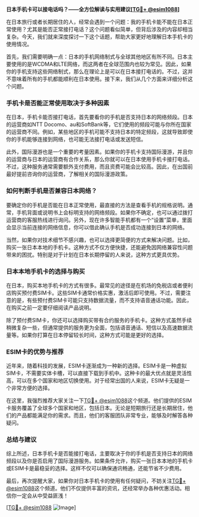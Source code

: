 **日本手机卡可以接电话吗？——全方位解读与实用建议[[TG💪+ @esim1088](https://t.me/s/esim1088)]**

在日本旅行或者长期居住的人，经常会遇到一个问题：我的手机卡能不能在日本正常使用？尤其是能否正常接打电话？这个问题看似简单，但背后涉及的内容却相当复杂。今天，我们就来深度探讨一下这个话题，帮助大家更好地理解日本手机卡的使用情况。

首先，我们需要明确一点：日本的手机网络制式与全球其他地区有所不同。日本主要使用的是WCDMA和LTE网络，而这两者在全球范围内也较为常见。因此，如果你的手机支持这些网络制式，那么在理论上是可以在日本接打电话的。不过，这并不意味着所有的手机都能顺利在日本使用。接下来，我们从几个方面来详细分析这个问题。

### **手机卡是否能正常使用取决于多种因素**

在日本，手机卡能否接打电话，首先要看你的手机是否支持日本的网络频段。日本的运营商如NTT Docomo、au和SoftBank等，它们使用的频段可能与你所在国家的运营商不同。例如，某些地区的手机可能不支持日本的特定频段，这就导致即使你的手机能够连接到网络，也可能无法接打电话或发送短信。

此外，国际漫游也是一个重要的考量因素。如果你的手机卡支持国际漫游，并且你的运营商与日本的运营商有合作关系，那么你就可以在日本使用手机卡接打电话。不过，这种服务通常需要额外支付费用，而且资费可能会比较高。因此，在出国前最好提前咨询你的运营商，了解相关的国际漫游政策。

### **如何判断手机是否兼容日本网络？**

要确定你的手机是否能在日本正常使用，最直接的方法是查看手机的规格说明。通常，手机背面或说明书上会标明支持的网络频段。如果你不确定，也可以通过拨打运营商的客服热线进行询问。另外，现在许多智能手机都有一个“设置”菜单，里面会显示当前连接的网络信息，你可以借此确认手机是否成功连接到日本的网络。

当然，如果你对技术细节不感兴趣，也可以选择更简便的方式来解决问题。比如，购买一张日本本地的手机卡。这种方式不仅方便快捷，还能避免因网络兼容性问题带来的困扰。特别是对于计划在日本长期停留的人来说，这种方式更具优势。

### **日本本地手机卡的选择与购买**

在日本，购买本地手机卡的方式有很多。最常见的途径是在机场的免税店或者便利店购买预付费SIM卡。这些SIM卡通常价格实惠，激活后即可使用。不过，需要注意的是，有些预付费SIM卡可能只支持数据流量，而不支持语音通话功能。因此，在购买之前一定要仔细阅读产品说明。

除了预付费SIM卡，你还可以选择购买带有合约服务的手机卡。这种方式虽然手续稍微复杂一些，但通常提供的服务更为全面，包括语音通话、短信以及高速数据流量等。如果你打算在日本停留较长时间，这种方式可能是更好的选择。

### **ESIM卡的优势与推荐**

近年来，随着科技的发展，ESIM卡逐渐成为一种新的选择。ESIM卡是一种虚拟SIM卡，不需要实体卡槽，可以直接下载到手机中。这种卡的最大优点就是灵活性高，可以在多个国家和地区切换使用。对于经常出国的人来说，ESIM卡无疑是一个非常方便的选择。

在这里，我强烈推荐大家关注一下[TG💪+ @esim1088](https://t.me/s/esim1088)这个频道。他们提供的ESIM卡服务覆盖了全球多个国家和地区，包括日本。无论是短期旅行还是长期居住，他们的产品都能满足你的需求。而且，他们的客服团队非常专业，能够及时解答各种疑问。

### **总结与建议**

综上所述，日本手机卡是否能接打电话，主要取决于你的手机是否支持日本的网络频段以及你是否启用了国际漫游服务。如果条件允许，购买一张日本本地的手机卡或ESIM卡是最稳妥的选择。这样不仅可以确保通讯畅通，还能节省不少费用。

最后，再次提醒大家，如果你对日本手机卡的使用有任何疑问，不妨关注[TG💪+ @esim1088](https://t.me/s/esim1088)这个频道。他们不仅提供丰富的资讯，还经常举办各种优惠活动。相信你一定会从中受益匪浅！

[[TG💪+ @esim1088](https://t.me/s/esim1088) ![Image](https://i.postimg.cc/4NQfJmqS/Snipaste-2025-05-13-00-14-12.png)]